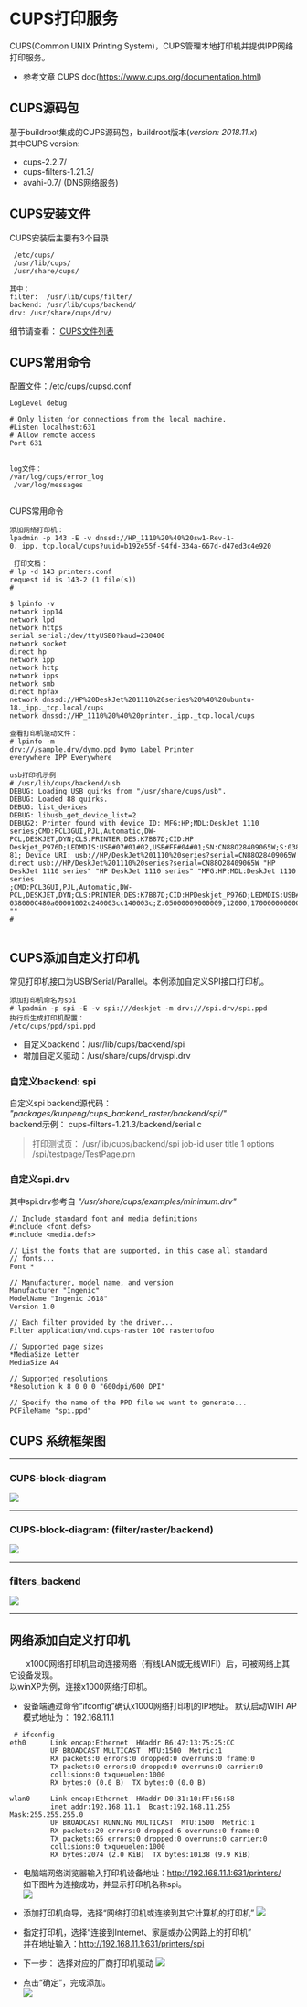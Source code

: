 <!-- toc -->

# CUPS打印服务
CUPS(Common UNIX Printing System)，CUPS管理本地打印机并提供IPP网络打印服务。

* 参考文章
CUPS doc(https://www.cups.org/documentation.html)
[](images/cups_doc.png)


## CUPS源码包
基于buildroot集成的CUPS源码包，buildroot版本(_version: 2018.11.x_)  
其中CUPS version:

 * cups-2.2.7/
 * cups-filters-1.21.3/
 * avahi-0.7/                   (DNS网络服务)


## CUPS安装文件
CUPS安装后主要有3个目录
```
 /etc/cups/
 /usr/lib/cups/
 /usr/share/cups/

其中：
filter:  /usr/lib/cups/filter/
backend: /usr/lib/cups/backend/
drv: /usr/share/cups/drv/
```
细节请查看： [CUPS文件列表](cups_files.md)


## CUPS常用命令

配置文件：/etc/cups/cupsd.conf
```
LogLevel debug

# Only listen for connections from the local machine.
#Listen localhost:631
# Allow remote access
Port 631


log文件：
/var/log/cups/error_log 
 /var/log/messages 
 
```

CUPS常用命令
```shell
添加网络打印机：
lpadmin -p 143 -E -v dnssd://HP_1110%20%40%20sw1-Rev-1-0._ipp._tcp.local/cups?uuid=b192e55f-94fd-334a-667d-d47ed3c4e920

 打印文档：
# lp -d 143 printers.conf
request id is 143-2 (1 file(s))
# 

$ lpinfo -v
network ipp14
network lpd
network https
serial serial:/dev/ttyUSB0?baud=230400
network socket
direct hp
network ipp
network http
network ipps
network smb
direct hpfax
network dnssd://HP%20DeskJet%201110%20series%20%40%20ubuntu-18._ipp._tcp.local/cups
network dnssd://HP_1110%20%40%20printer._ipp._tcp.local/cups

查看打印机驱动文件：
# lpinfo -m
drv:///sample.drv/dymo.ppd Dymo Label Printer
everywhere IPP Everywhere

usb打印机示例
# /usr/lib/cups/backend/usb 
DEBUG: Loading USB quirks from "/usr/share/cups/usb".
DEBUG: Loaded 88 quirks.
DEBUG: list_devices
DEBUG: libusb_get_device_list=2
DEBUG2: Printer found with device ID: MFG:HP;MDL:DeskJet 1110 series;CMD:PCL3GUI,PJL,Automatic,DW-PCL,DESKJET,DYN;CLS:PRINTER;DES:K7B87D;CID:HP
Deskjet_P976D;LEDMDIS:USB#07#01#02,USB#FF#04#01;SN:CN88O28409065W;S:038000C480a00001002c240003cc140003c;Z:05000009000009,12000,17000000000000,1
81; Device URI: usb://HP/DeskJet%201110%20series?serial=CN88O28409065W
direct usb://HP/DeskJet%201110%20series?serial=CN88O28409065W "HP DeskJet 1110 series" "HP DeskJet 1110 series" "MFG:HP;MDL:DeskJet 1110 series
;CMD:PCL3GUI,PJL,Automatic,DW-PCL,DESKJET,DYN;CLS:PRINTER;DES:K7B87D;CID:HPDeskjet_P976D;LEDMDIS:USB#07#01#02,USB#FF#04#01;SN:CN88O28409065W;S:
038000C480a00001002c240003cc140003c;Z:05000009000009,12000,17000000000000,181;" ""
# 


```


## CUPS添加自定义打印机
常见打印机接口为USB/Serial/Parallel。本例添加自定义SPI接口打印机。

```
添加打印机命名为spi
# lpadmin -p spi -E -v spi:///deskjet -m drv:///spi.drv/spi.ppd
执行后生成打印机配置：
/etc/cups/ppd/spi.ppd 
```

* 自定义backend：/usr/lib/cups/backend/spi
* 增加自定义驱动：/usr/share/cups/drv/spi.drv

### 自定义backend: spi
自定义spi backend源代码： _"packages/kunpeng/cups_backend_raster/backend/spi/"_  
backend示例： cups-filters-1.21.3/backend/serial.c

>打印测试页：
/usr/lib/cups/backend/spi job-id user title 1 options /spi/testpage/TestPage.prn


### 自定义spi.drv
其中spi.drv参考自 _"/usr/share/cups/examples/minimum.drv"_
```
// Include standard font and media definitions
#include <font.defs>
#include <media.defs>

// List the fonts that are supported, in this case all standard
// fonts...
Font *

// Manufacturer, model name, and version
Manufacturer "Ingenic"
ModelName "Ingenic J618"
Version 1.0

// Each filter provided by the driver...
Filter application/vnd.cups-raster 100 rastertofoo

// Supported page sizes
*MediaSize Letter
MediaSize A4

// Supported resolutions
*Resolution k 8 0 0 0 "600dpi/600 DPI"

// Specify the name of the PPD file we want to generate...
PCFileName "spi.ppd"

```




## CUPS 系统框架图

------
### CUPS-block-diagram
![](images/cups_block.png)

------
### CUPS-block-diagram: (filter/raster/backend)
![](images/cups_block2.png)

------
### filters_backend
![](images/filters_backend.png)


------
## 网络添加自定义打印机
&emsp;   &ensp; x1000网络打印机启动连接网络（有线LAN或无线WIFI）后，可被网络上其它设备发现。  
以winXP为例，连接x1000网络打印机。

* 设备端通过命令“ifconfig”确认x1000网络打印机的IP地址。
默认启动WIFI AP模式地址为： 192.168.11.1

```shell
 # ifconfig 
eth0      Link encap:Ethernet  HWaddr B6:47:13:75:25:CC  
          UP BROADCAST MULTICAST  MTU:1500  Metric:1
          RX packets:0 errors:0 dropped:0 overruns:0 frame:0
          TX packets:0 errors:0 dropped:0 overruns:0 carrier:0
          collisions:0 txqueuelen:1000 
          RX bytes:0 (0.0 B)  TX bytes:0 (0.0 B)

wlan0     Link encap:Ethernet  HWaddr D0:31:10:FF:56:58  
          inet addr:192.168.11.1  Bcast:192.168.11.255  Mask:255.255.255.0
          UP BROADCAST RUNNING MULTICAST  MTU:1500  Metric:1
          RX packets:20 errors:0 dropped:6 overruns:0 frame:0
          TX packets:65 errors:0 dropped:0 overruns:0 carrier:0
          collisions:0 txqueuelen:1000 
          RX bytes:2074 (2.0 KiB)  TX bytes:10138 (9.9 KiB)
```

* 电脑端网络浏览器输入打印机设备地址：http://192.168.11.1:631/printers/  
如下图片为连接成功，并显示打印机名称spi。<br>
![](images/add_printer_url.png)

* 添加打印机向导，选择“网络打印机或连接到其它计算机的打印机”
![](images/add_printer_01.png)
[](images/add_printer_02.png)

* 指定打印机，选择“连接到Internet、家庭或办公网路上的打印机”  
并在地址输入：http://192.168.11.1:631/printers/spi
* 下一步： 选择对应的厂商打印机驱动
![](images/add_printer_03.png)

* 点击“确定”，完成添加。<br/>
![](images/add_printer_finish.png)
